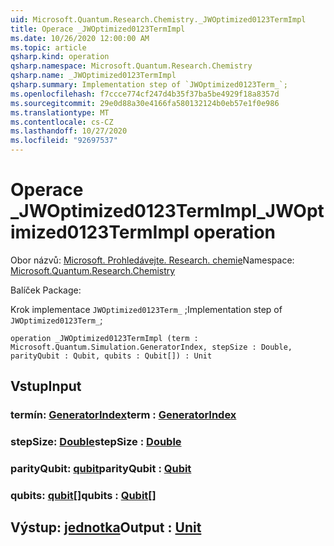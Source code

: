 ```yaml
---
uid: Microsoft.Quantum.Research.Chemistry._JWOptimized0123TermImpl
title: Operace _JWOptimized0123TermImpl
ms.date: 10/26/2020 12:00:00 AM
ms.topic: article
qsharp.kind: operation
qsharp.namespace: Microsoft.Quantum.Research.Chemistry
qsharp.name: _JWOptimized0123TermImpl
qsharp.summary: Implementation step of `JWOptimized0123Term_`;
ms.openlocfilehash: f7ccce774cf247d4b35f37ba5be4929f18a8357d
ms.sourcegitcommit: 29e0d88a30e4166fa580132124b0eb57e1f0e986
ms.translationtype: MT
ms.contentlocale: cs-CZ
ms.lasthandoff: 10/27/2020
ms.locfileid: "92697537"
---
```

# <a name="_jwoptimized0123termimpl-operation"></a><span data-ttu-id="4b4a1-102">Operace _JWOptimized0123TermImpl</span><span class="sxs-lookup"><span data-stu-id="4b4a1-102">_JWOptimized0123TermImpl operation</span></span>

<span data-ttu-id="4b4a1-103">Obor názvů: [Microsoft. Prohledávejte. Research. chemie](xref:Microsoft.Quantum.Research.Chemistry)</span><span class="sxs-lookup"><span data-stu-id="4b4a1-103">Namespace: [Microsoft.Quantum.Research.Chemistry](xref:Microsoft.Quantum.Research.Chemistry)</span></span>

<span data-ttu-id="4b4a1-104">Balíček [](https://nuget.org/packages/)</span><span class="sxs-lookup"><span data-stu-id="4b4a1-104">Package: [](https://nuget.org/packages/)</span></span>


<span data-ttu-id="4b4a1-105">Krok implementace `JWOptimized0123Term_` ;</span><span class="sxs-lookup"><span data-stu-id="4b4a1-105">Implementation step of `JWOptimized0123Term_`;</span></span>

```qsharp
operation _JWOptimized0123TermImpl (term : Microsoft.Quantum.Simulation.GeneratorIndex, stepSize : Double, parityQubit : Qubit, qubits : Qubit[]) : Unit
```


## <a name="input"></a><span data-ttu-id="4b4a1-106">Vstup</span><span class="sxs-lookup"><span data-stu-id="4b4a1-106">Input</span></span>

### <a name="term--generatorindex"></a><span data-ttu-id="4b4a1-107">termín: [GeneratorIndex](xref:Microsoft.Quantum.Simulation.GeneratorIndex)</span><span class="sxs-lookup"><span data-stu-id="4b4a1-107">term : [GeneratorIndex](xref:Microsoft.Quantum.Simulation.GeneratorIndex)</span></span>




### <a name="stepsize--double"></a><span data-ttu-id="4b4a1-108">stepSize: [Double](xref:microsoft.quantum.lang-ref.double)</span><span class="sxs-lookup"><span data-stu-id="4b4a1-108">stepSize : [Double](xref:microsoft.quantum.lang-ref.double)</span></span>




### <a name="parityqubit--qubit"></a><span data-ttu-id="4b4a1-109">parityQubit: [qubit](xref:microsoft.quantum.lang-ref.qubit)</span><span class="sxs-lookup"><span data-stu-id="4b4a1-109">parityQubit : [Qubit](xref:microsoft.quantum.lang-ref.qubit)</span></span>




### <a name="qubits--qubit"></a><span data-ttu-id="4b4a1-110">qubits: [qubit](xref:microsoft.quantum.lang-ref.qubit)[]</span><span class="sxs-lookup"><span data-stu-id="4b4a1-110">qubits : [Qubit](xref:microsoft.quantum.lang-ref.qubit)[]</span></span>





## <a name="output--unit"></a><span data-ttu-id="4b4a1-111">Výstup: [jednotka](xref:microsoft.quantum.lang-ref.unit)</span><span class="sxs-lookup"><span data-stu-id="4b4a1-111">Output : [Unit](xref:microsoft.quantum.lang-ref.unit)</span></span>

